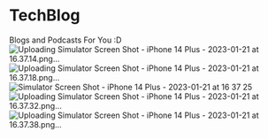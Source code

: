 # TechBlog
Blogs and Podcasts For You :D
![Uploading Simulator Screen Shot - iPhone 14 Plus - 2023-01-21 at 16.37.14.png…]()
![Uploading Simulator Screen Shot - iPhone 14 Plus - 2023-01-21 at 16.37.18.png…]()
![Simulator Screen Shot - iPhone 14 Plus - 2023-01-21 at 16 37 25](https://user-images.githubusercontent.com/106591478/213868233-96a5b345-f6b7-4f78-afba-3712bf11e444.png)
![Uploading Simulator Screen Shot - iPhone 14 Plus - 2023-01-21 at 16.37.32.png…]()
![Uploading Simulator Screen Shot - iPhone 14 Plus - 2023-01-21 at 16.37.38.png…]()
